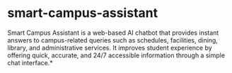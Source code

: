 # smart-campus-assistant
Smart Campus Assistant is a web-based AI chatbot that provides instant answers to campus-related queries such as schedules, facilities, dining, library, and administrative services. It improves student experience by offering quick, accurate, and 24/7 accessible information through a simple chat interface.*
